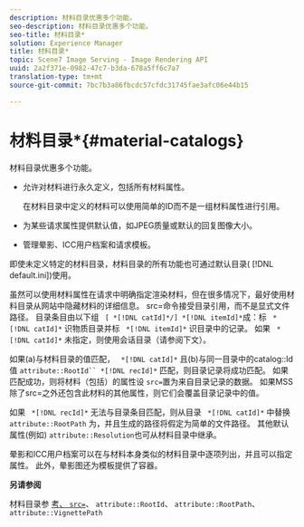 ```yaml
---
description: 材料目录优惠多个功能。
seo-description: 材料目录优惠多个功能。
seo-title: 材料目录*
solution: Experience Manager
title: 材料目录*
topic: Scene7 Image Serving - Image Rendering API
uuid: 2a2f371e-0982-47c7-b3da-678a5ff6c7a7
translation-type: tm+mt
source-git-commit: 7bc7b3a86fbcdc57cfdc31745fae3afc06e44b15

---
```



# 材料目录*{#material-catalogs}

材料目录优惠多个功能。

* 允许对材料进行永久定义，包括所有材料属性。

   在材料目录中定义的材料可以使用简单的ID而不是一组材料属性进行引用。
* 为某些请求属性提供默认值，如JPEG质量或默认的回复图像大小。
* 管理晕影、ICC用户档案和请求模板。

即使未定义特定的材料目录，材料目录的所有功能也可通过默认目录( [!DNL default.ini])使用。

虽然可以使用材料属性在请求中明确指定渲染材料，但在很多情况下，最好使用材料目录从网站中隐藏材料的详细信息。 src=命令接受目录引用，而不是显式文件路径。 目录条目由以下组 ` [ *[!DNL catId]*/] *[!DNL itemId]*`成：标 ` *[!DNL catId]*` 识物质目录并标 ` *[!DNL itemId]*` 识目录中的记录。 如果 ` *[!DNL catId]*` 未指定，则使用会话目录（请参阅下文）。

如果(a)与材料目录的值匹配， ` *[!DNL catId]*` 且(b)与同一目录中的catalog::Id值 `attribute::RootId`` *[!DNL recId]*` 匹配，则目录记录将成功匹配。 如果匹配成功，则将材料（包括）的属性设 `src=`置为来自目录记录的数据。 如果MSS除了src=之外还包含此材料的其他属性，则它们会覆盖目录记录中的值。

如果 ` *[!DNL recId]*` 无法与目录条目匹配，则从目录 ` *[!DNL catId]*` 中替换 `attribute::RootPath` 为，并且生成的路径将假定为简单的文件路径。 其他默认属性(例如) `attribute::Resolution`也可从材料目录中继承。

晕影和ICC用户档案可以在与材料本身类似的材料目录中逐项列出，并且可以指定属性。 此外，晕影图还为模板提供了容器。

**另请参阅**

材料目录参 [ 考、 `src=`](../../../../../../ir-api/http-protocol/image-rendering-api-ref/c-ir-http-protocol-ref/c-ir-http-protocol-command-reference/r-ir-src.md#reference-62c98abad22149d68d405ed6aaff8272)、 `attribute::RootId`、 `attribute::RootPath`、 `attribute::VignettePath`
